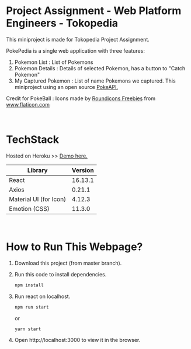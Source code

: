 # Project Assignment - Web Platform Engineers - Tokopedia
This miniproject is made for Tokopedia Project Assignment.

PokePedia is a single web application with three features: 
1. Pokemon List : List of Pokemons
2. Pokemon Details : Details of selected Pokemon, has a button to "Catch Pokemon"
3. My Captured Pokemon : List of name Pokemons we captured.
This miniproject using an open source [PokeAPI.](https://pokeapi.co/) 

Credit for PokeBall : Icons made by <a href="https://www.flaticon.com/authors/roundicons-freebies" title="Roundicons Freebies">Roundicons Freebies</a> from <a href="https://www.flaticon.com/" title="Flaticon">www.flaticon.com</a>

<br>

# TechStack
Hosted on Heroku >> [Demo here.](https://pokedex-pokepedia.herokuapp.com/)

Library | Version
---- | ----
React | 16.13.1
Axios | 0.21.1
Material UI (for Icon) | 4.12.3
Emotion (CSS) | 11.3.0


<br>

# How to Run This Webpage?
1. Download this project (from master branch).
2. Run this code to install dependencies.
   
   ```bash
   npm install
   ```
3. Run react on localhost.
   ```bash
   npm run start
   ```
   or

    ```bash
   yarn start
   ```

4. Open http://localhost:3000 to view it in the browser.



